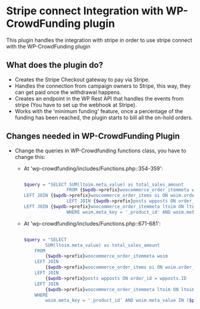 # Stripe connect Integration with WP-CrowdFunding plugin

This plugin handles the integration with stripe in order to use stripe connect with the WP-CrowdFunding plugin

## What does the plugin do?

- Creates the Stripe Checkout gateway to pay via Stripe.
- Handles the connection from campaign owners to Stripe, this way, they can get paid once the withdrawal happens.
- Creates an endpoint in the WP Rest API that handles the events from stripe (You have to set up the webhook at Stripe).
- Works with the 'minimum funding' feature, once a percentage of the funding has been reached, the plugin starts to bill all the on-hold orders.

## Changes needed in WP-CrowdFunding Plugin

- Change the queries in WP-Crowdfunding functions class, you have to change this:

  - At 'wp-crowdfunding/includes/Functions.php::354-359':

    ```php

    $query = "SELECT SUM(ltoim.meta_value) as total_sales_amount
                    FROM {$wpdb->prefix}woocommerce_order_itemmeta woim
    LEFT JOIN {$wpdb->prefix}woocommerce_order_items oi ON woim.order_item_id = oi.order_item_id
                    LEFT JOIN {$wpdb->prefix}posts wpposts ON order_id = wpposts.ID
    LEFT JOIN {$wpdb->prefix}woocommerce_order_itemmeta ltoim ON ltoim.order_item_id = oi.order_item_id AND ltoim.meta_key = '_line_total'
                    WHERE woim.meta_key = '_product_id' AND woim.meta_value IN ($placeholders) AND (wpposts.post_status = 'wc-processing' OR wpposts.post_status = 'wc-completed' OR wpposts.post_status = 'wc-on-hold') ;";

    ```

  - At 'wp-crowdfunding/includes/Functions.php::671-681':

    ```php

    $query = "SELECT
            SUM(ltoim.meta_value) as total_sales_amount
        FROM
            {$wpdb->prefix}woocommerce_order_itemmeta woim
        LEFT JOIN
            {$wpdb->prefix}woocommerce_order_items oi ON woim.order_item_id = oi.order_item_id
        LEFT JOIN
            {$wpdb->prefix}posts wpposts ON order_id = wpposts.ID
        LEFT JOIN
            {$wpdb->prefix}woocommerce_order_itemmeta ltoim ON ltoim.order_item_id = oi.order_item_id AND ltoim.meta_key = '_line_total'
        WHERE
            woim.meta_key = '_product_id' AND woim.meta_value IN ($placeholders) AND (wpposts.post_status = 'wc-processing' OR wpposts.post_status = 'wc-completed' OR wpposts.post_status = 'wc-on-hold') ;";

    ```
